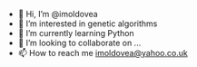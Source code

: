 - 👋 Hi, I’m @imoldovea
- 👀 I’m interested in genetic algorithms
- 🌱 I’m currently learning Python
- 💞️ I’m looking to collaborate on ...
- 📫 How to reach me imoldovea@yahoo.co.uk

<!---
imoldovea/imoldovea is a ✨ special ✨ repository because its `README.md` (this file) appears on your GitHub profile.
You can click the Preview link to take a look at your changes.
--->
